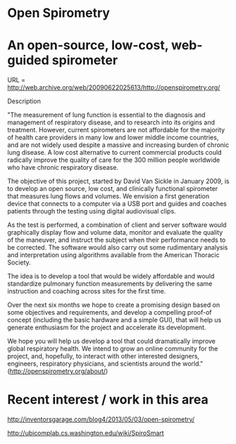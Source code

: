 Open Spirometry
===

An open-source, low-cost, web-guided spirometer
====

URL = http://web.archive.org/web/20090622025613/http://openspirometry.org/

Description

"The measurement of lung function is essential to the diagnosis and management of respiratory disease, and to research into its origins and treatment. However, current spirometers are not affordable for the majority of health care providers in many low and lower middle income countries, and are not widely used despite a massive and increasing burden of chronic lung disease. A low cost alternative to current commercial products could radically improve the quality of care for the 300 million people worldwide who have chronic respiratory disease.

The objective of this project, started by David Van Sickle in January 2009, is to develop an open source, low cost, and clinically functional spirometer that measures lung flows and volumes. We envision a first generation device that connects to a computer via a USB port and guides and coaches patients through the testing using digital audiovisual clips.

As the test is performed, a combination of client and server software would graphically display flow and volume data, monitor and evaluate the quality of the maneuver, and instruct the subject when their performance needs to be corrected. The software would also carry out some rudimentary analysis and interpretation using algorithms available from the American Thoracic Society.

The idea is to develop a tool that would be widely affordable and would standardize pulmonary function measurements by delivering the same instruction and coaching across sites for the first time.

Over the next six months we hope to create a promising design based on some objectives and requirements, and develop a compelling proof-of concept (including the basic hardware and a simple GUI), that will help us generate enthusiasm for the project and accelerate its development.

We hope you will help us develop a tool that could dramatically improve global respiratory health. We intend to grow an online community for the project, and, hopefully, to interact with other interested designers, engineers, respiratory physicians, and scientists around the world." (http://openspirometry.org/about/) 

Recent interest / work in this area
===
http://inventorsgarage.com/blog4/2013/05/03/open-spirometry/

http://ubicomplab.cs.washington.edu/wiki/SpiroSmart
